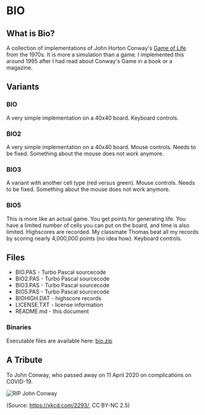 # BIO

## What is Bio?

A collection of implementations of John Horton Conway's [Game of Life](https://en.wikipedia.org/wiki/Conway's_Game_of_Life) from the 1970s. It is more a simulation than a game. I implemented this around 1995 after I had read about Conway's Game in a book or a magazine.

## Variants

### BIO

A very simple implementation on a 40x40 board. Keyboard controls.

### BIO2

A very simple implementation on a 40x40 board. Mouse controls.
Needs to be fixed. Something about the mouse does not work anymore.

### BIO3

A variant with another cell type (red versus green). Mouse controls.
Needs to be fixed. Something about the mouse does not work anymore.

### BIO5

This is more like an actual game. You get points for generating life. You have a limited number of cells you can put on the board, and time is also limited. Highscores are recorded. My classmate Thomas beat all my records by scoring nearly 4,000,000 points (no idea how). Keyboard controls.

## Files

* BIO.PAS - Turbo Pascal sourcecode
* BIO2.PAS - Turbo Pascal sourcecode
* BIO3.PAS - Turbo Pascal sourcecode
* BIO5.PAS - Turbo Pascal sourcecode
* BIOHIGH.DAT - highscore records
* LICENSE.TXT - license information
* README.md - this document

### Binaries

Executable files are available here: [bio.zip](http://turbo.elitepiraten.de/bio.zip)

## A Tribute

To John Conway, who passed away on 11 April 2020 on complications on COVID-19.

![RIP John Conway](https://imgs.xkcd.com/comics/rip_john_conway.gif)

(Source: https://xkcd.com/2293/, CC BY-NC 2.5)
